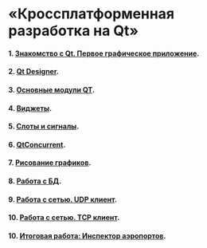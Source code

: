 # «Кроссплатформенная разработка на Qt»

#### 1. [Знакомство с Qt. Первое графическое приложение](01).
#### 2. [Qt Designer](02).	
#### 3. [Основные модули QT](03).
#### 4. [Виджеты](04).
#### 5. [Слоты и сигналы](05).
#### 6. [QtConcurrent](06).
#### 7. [Рисование графиков](07).
#### 8. [Работа с БД](08).
#### 9. [Работа с сетью. UDP клиент](09).
#### 10. [Работа с сетью. TCP клиент](10).
#### 10. [Итоговая работа: Инспектор аэропортов](11).
